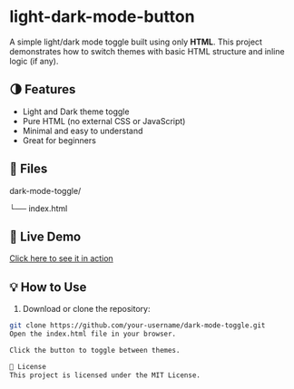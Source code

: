 # light-dark-mode-button

A simple light/dark mode toggle built using only **HTML**. This project demonstrates how to switch themes with basic HTML structure and inline logic (if any).

## 🌗 Features

- Light and Dark theme toggle
- Pure HTML (no external CSS or JavaScript)
- Minimal and easy to understand
- Great for beginners

## 📁 Files

dark-mode-toggle/

└── index.html

## 🔗 Live Demo

[Click here to see it in action](https://chakrabortyshalini.github.io/light-dark-mode-button/)

## 💡 How to Use

1. Download or clone the repository:

```bash
git clone https://github.com/your-username/dark-mode-toggle.git
Open the index.html file in your browser.

Click the button to toggle between themes.

📄 License
This project is licensed under the MIT License.

 
